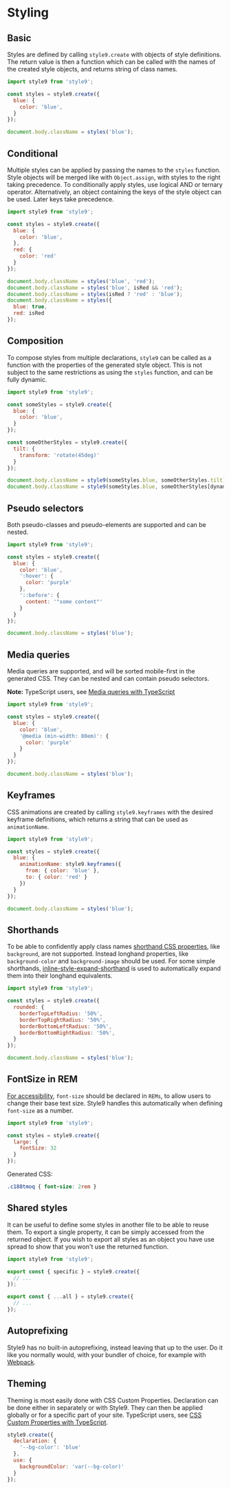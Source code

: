# Styling

## Basic

Styles are defined by calling `style9.create` with objects of style definitions. The return value is then a function which can be called with the names of the created style objects, and returns string of class names.

```javascript
import style9 from 'style9';

const styles = style9.create({
  blue: {
    color: 'blue',
  }
});

document.body.className = styles('blue');
```

## Conditional

Multiple styles can be applied by passing the names to the `styles` function. Style objects will be merged like with `Object.assign`, with styles to the right taking precedence. To conditionally apply styles, use logical AND or ternary operator. Alternatively, an object containing the keys of the style object can be used. Later keys take precedence.

```javascript
import style9 from 'style9';

const styles = style9.create({
  blue: {
    color: 'blue',
  },
  red: {
    color: 'red'
  }
});

document.body.className = styles('blue', 'red');
document.body.className = styles('blue', isRed && 'red');
document.body.className = styles(isRed ? 'red' : 'blue');
document.body.className = styles({
  blue: true,
  red: isRed
});
```

## Composition

To compose styles from multiple declarations, `style9` can be called as a function with the properties of the generated style object. This is not subject to the same restrictions as using the `styles` function, and can be fully dynamic.

```javascript
import style9 from 'style9';

const someStyles = style9.create({
  blue: {
    color: 'blue',
  }
});

const someOtherStyles = style9.create({
  tilt: {
    transform: 'rotate(45deg)'
  }
});

document.body.className = style9(someStyles.blue, someOtherStyles.tilt);
document.body.className = style9(someStyles.blue, someOtherStyles[dynamicKey]);
```

## Pseudo selectors

Both pseudo-classes and pseudo-elements are supported and can be nested.

```javascript
import style9 from 'style9';

const styles = style9.create({
  blue: {
    color: 'blue',
    ':hover': {
      color: 'purple'
    },
    '::before': {
      content: '"some content"'
    }
  }
});

document.body.className = styles('blue');
```

## Media queries

Media queries are supported, and will be sorted mobile-first in the generated CSS. They can be nested and can contain pseudo selectors.

**Note:** TypeScript users, see [Media queries with TypeScript](TypeScript.md#media-queries)

```javascript
import style9 from 'style9';

const styles = style9.create({
  blue: {
    color: 'blue',
    '@media (min-width: 80em)': {
      color: 'purple'
    }
  }
});

document.body.className = styles('blue');
```

## Keyframes

CSS animations are created by calling `style9.keyframes` with the desired keyframe definitions, which returns a string that can be used as `animationName`.

```javascript
import style9 from 'style9';

const styles = style9.create({
  blue: {
    animationName: style9.keyframes({
      from: { color: 'blue' },
      to: { color: 'red' }
    })
  }
});

document.body.className = styles('blue');
```

## Shorthands

To be able to confidently apply class names [shorthand CSS properties][mdn shorthands], like `background`, are not supported. Instead longhand properties, like `background-color` and `background-image` should be used. For some simple shorthands, [inline-style-expand-shorthand][inline-style-expand-shorthand] is used to automatically expand them into their longhand equivalents.

```javascript
import style9 from 'style9';

const styles = style9.create({
  rounded: {
    borderTopLeftRadius: '50%',
    borderTopRightRadius: '50%',
    borderBottomLeftRadius: '50%',
    borderBottomRightRadius: '50%',
  }
});

document.body.className = styles('blue');
```

## FontSize in REM

[For accessibility][accessible-typography], `font-size` should be declared in `REMs`, to allow users to change their base text size. Style9 handles this automatically when defining `font-size` as a number.

```javascript
import style9 from 'style9';

const styles = style9.create({
  large: {
    fontSize: 32
  }
});
```

Generated CSS:

```css
.c188tmoq { font-size: 2rem }
```

## Shared styles

It can be useful to define some styles in another file to be able to reuse them. To export a single property, it can be simply accessed from the returned object. If you wish to export all styles as an object you have use spread to show that you won't use the returned function.

```javascript
import style9 from 'style9';

export const { specific } = style9.create({
  // ...
});

export const { ...all } = style9.create({
  // ...
});
```

## Autoprefixing

Style9 has no built-in autoprefixing, instead leaving that up to the user. Do it like you normally would, with your bundler of choice, for example with [Webpack][webpack-autoprefixing].

## Theming

Theming is most easily done with CSS Custom Properties. Declaration can be done either in separately or with Style9. They can then be applied globally or for a specific part of your site. TypeScript users, see [CSS Custom Properties with TypeScript](TypeScript.md#css-custom-properties).

```javascript
style9.create({
  declaration: {
    '--bg-color': 'blue'
  },
  use: {
    backgroundColor: 'var(--bg-color)'
  }
});
```

[mdn shorthands]: https://developer.mozilla.org/en-US/docs/Web/CSS/Shorthand_properties
[inline-style-expand-shorthand]: https://github.com/robinweser/inline-style-expand-shorthand
[accessible-typography]: https://betterwebtype.com/articles/2019/06/16/5-keys-to-accessible-web-typography/
[webpack-autoprefixing]: https://webpack.js.org/loaders/postcss-loader/#autoprefixer
